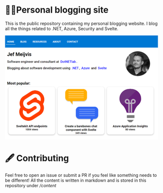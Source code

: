 # 🙍‍♂️Personal blogging site

This is the public repository containing my personal blogging website.
I blog all the things related to .NET, Azure, Security and Svelte.

![Homepage](/static/homepage.png)

# 🖋️ Contributing

Feel free to open an issue or submit a PR if you feel like something needs to be different!
All the content is written in markdown and is stored in this repository under */content*
